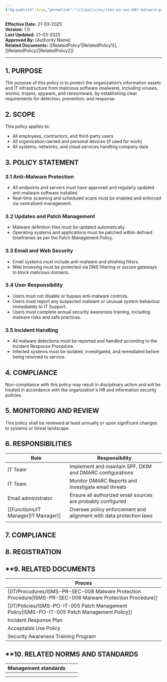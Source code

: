 ```yaml
---
{"dg-publish":true,"permalink":"/it/policies/isms-po-sec-007-malware-protection-policy/","noteIcon":"default"}
---
```



**Effective Date:** 21-03-2025  
**Version:** 1.0  
**Last Updated:** 21-03-2025  
**Approved By:** [Authority Name]  
**Related Documents:** [[RelatedPolicy1\|RelatedPolicy1]], [[RelatedPolicy2\|RelatedPolicy2]]  

---
## **1. PURPOSE**  

The purpose of this policy is to protect the organization’s information assets and IT infrastructure from malicious software (malware), including viruses, worms, trojans, spyware, and ransomware, by establishing clear requirements for detection, prevention, and response.
## **2. SCOPE**

This policy applies to:

- All employees, contractors, and third-party users
- All organization-owned and personal devices (if used for work)
- All systems, networks, and cloud services handling company data  
 
## **3. POLICY STATEMENT** 
 
### 3.1 Anti-Malware Protection

- All endpoints and servers must have approved and regularly updated anti-malware software installed.
- Real-time scanning and scheduled scans must be enabled and enforced via centralized management.

### 3.2 Updates and Patch Management

- Malware definition files must be updated automatically.
- Operating systems and applications must be patched within defined timeframes as per the Patch Management Policy.

### 3.3 Email and Web Security

- Email systems must include anti-malware and phishing filters.
- Web browsing must be protected via DNS filtering or secure gateways to block malicious domains.

### 3.4 User Responsibility

- Users must not disable or bypass anti-malware controls.
- Users must report any suspected malware or unusual system behaviour immediately to IT Support.
- Users must complete annual security awareness training, including malware risks and safe practices.

### 3.5 Incident Handling

- All malware detections must be reported and handled according to the Incident Response Procedure.
- Infected systems must be isolated, investigated, and remediated before being returned to service.
## **4. COMPLIANCE**

Non-compliance with this policy may result in disciplinary action and will be treated in accordance with the organization's HR and information security policies.
## **5.  MONITORING AND REVIEW**

This policy shall be reviewed at least annually or upon significant changes to systems or threat landscape.

## **6. RESPONSIBILITIES**

| **Role**            | **Responsibility**                                                 |
| ------------------- | ------------------------------------------------------------------ |
| IT Team             | Implement and maintain SPF, DKIM and DMARC configurations          |
| IT Team             | Monitor DMARC Reports and investigate email threats                |
| Email administrator | Ensure all authorized email sources are probably configured        |
| [[Functions/IT Manager\|IT Manager]]      | Oversee policy enforcement and alignment with data protection laws |
|                     |                                                                    |

## **7. COMPLIANCE**  


## **8. REGISTRATION**  


## **9. RELATED DOCUMENTS  

| Proces                                    |
| ----------------------------------------- |
| [[IT/Procudures/ISMS-PR-SEC-008 Malware Protection Procedure\|ISMS-PR-SEC-008 Malware Protection Procedure]]   |
| [[IT/Policies/ISMS-PO-IT-005 Patch Management Policy\|ISMS-PO-IT-005 Patch Management Policy]] |
| Incident Response Plan                    |
| Acceptable Use Policy                     |
| Security Awareness Training Program       |

## **10. RELATED NORMS AND STANDARDS



| Management standards                                                |                                                 |                                                            |
| ------------------------------------------------------------------- | ----------------------------------------------- | ---------------------------------------------------------- |
|                                                                     |                                                 |                                                            |
|                                                                     |                                                 |                                                            |












